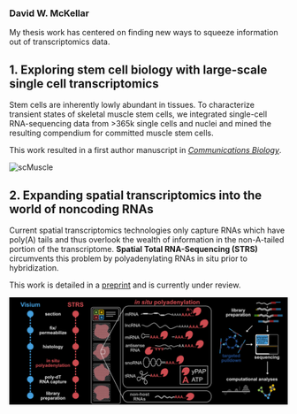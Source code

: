 ### **David W. McKellar**

My thesis work has centered on finding new ways to squeeze information out of transcriptomics data.

## 1. Exploring stem cell biology with large-scale single cell transcriptomics
Stem cells are inherently lowly abundant in tissues. To characterize transient states of skeletal muscle stem cells, we integrated single-cell RNA-sequencing data from >365k single cells and nuclei and mined the resulting compendium for committed muscle stem cells.

This work resulted in a first author manuscript in [*Communications Biology*](https://www.nature.com/articles/s42003-021-02810-x).

![scMuscle](images/thesis_summary/scMuscle_umap_harmony_vBlack.png)


## 2. Expanding spatial transcriptomics into the world of noncoding RNAs
Current spatial transcriptomics technologies only capture RNAs which have poly(A) tails and thus overlook the wealth of information in the non-A-tailed portion of the transcriptome. **Spatial Total RNA-Sequencing (STRS)** circumvents this problem by polyadenylating RNAs in situ prior to hybridization.

This work is detailed in a [preprint](https://www.biorxiv.org/content/10.1101/2022.04.20.488964v1) and is currently under review.

![scMuscle](images/thesis_summary/STRS_v2_DarkMode.png)
